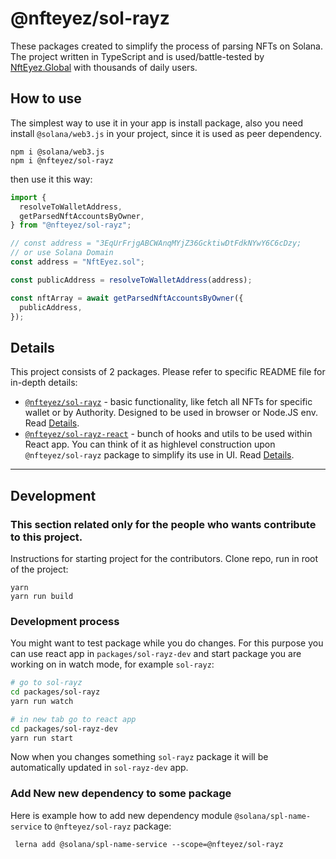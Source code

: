 # @nfteyez/sol-rayz

These packages created to simplify the process of parsing NFTs on Solana. The project written in TypeScript and is used/battle-tested by [NftEyez.Global](https://nfteyez.global/) with thousands of daily users.

## How to use

The simplest way to use it in your app is install package, also you need install `@solana/web3.js` in your project, since it is used as peer dependency.

```
npm i @solana/web3.js
npm i @nfteyez/sol-rayz
```

then use it this way:

```javascript
import {
  resolveToWalletAddress,
  getParsedNftAccountsByOwner,
} from "@nfteyez/sol-rayz";

// const address = "3EqUrFrjgABCWAnqMYjZ36GcktiwDtFdkNYwY6C6cDzy;
// or use Solana Domain
const address = "NftEyez.sol";

const publicAddress = resolveToWalletAddress(address);

const nftArray = await getParsedNftAccountsByOwner({
  publicAddress,
});
```

## Details

This project consists of 2 packages. Please refer to specific README file for in-depth details:

- [`@nfteyez/sol-rayz`](https://github.com/NftEyez/sol-rayz/tree/main/packages/sol-rayz) - basic functionality, like fetch all NFTs for specific wallet or by Authority. Designed to be used in browser or Node.JS env. Read [Details](https://github.com/NftEyez/sol-rayz/tree/main/packages/sol-rayz).
- [`@nfteyez/sol-rayz-react`](https://github.com/NftEyez/sol-rayz/tree/main/packages/sol-rayz-react) - bunch of hooks and utils to be used within React app. You can think of it as highlevel construction upon `@nfteyez/sol-rayz` package to simplify its use in UI. Read [Details](https://github.com/NftEyez/sol-rayz/tree/main/packages/sol-rayz-react).

<hr />

## Development

### This section related only for the people who wants contribute to this project.

<!-- TBA -->

Instructions for starting project for the contributors.
Clone repo, run in root of the project:

```
yarn
yarn run build
```

### Development process

You might want to test package while you do changes. For this purpose you can use react app in `packages/sol-rayz-dev` and start package you are working on in watch mode, for example `sol-rayz`:

```bash
# go to sol-rayz
cd packages/sol-rayz
yarn run watch

# in new tab go to react app
cd packages/sol-rayz-dev
yarn run start
```

Now when you changes something `sol-rayz` package it will be automatically updated in `sol-rayz-dev` app.

### Add New new dependency to some package

Here is example how to add new dependency module `@solana/spl-name-service` to `@nfteyez/sol-rayz` package:

```
 lerna add @solana/spl-name-service --scope=@nfteyez/sol-rayz
```
